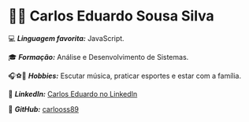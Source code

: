 # 👨‍💻 Carlos Eduardo Sousa Silva


💻 ***Linguagem favorita:*** JavaScript. 

🎓 ***Formação:*** Análise e Desenvolvimento de Sistemas.  

🎧⚽🏡 ***Hobbies:*** Escutar música, praticar esportes e estar com a família.  

🔗 ***LinkedIn:*** [Carlos Eduardo no LinkedIn](https://www.linkedin.com/in/carlos-eduardo-sousa-silva-35297a1ba/)  

🐙 ***GitHub:*** [carlooss89](https://github.com/carlooss89)


